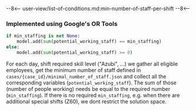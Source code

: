 --8<--
user-view/list-of-conditions.md:min-number-of-staff-per-shift
--8<--

### Implemented using Google's OR Tools

```python title="src/cp/constraints/min_staffing.py"
if min_staffing is not None:
    model.add(sum(potential_working_staff) == min_staffing)
else:
    model.add(sum(potential_working_staff) >= 0)
```

For each day, shift required skill level ("Azubi", ...) we gather all eligible employees, get the minimum number of staff defined in `cases/{case_id}/minimal_number_of_staff.json` and collect all the corresponding variables (`potential_working_staff`).
The sum of those (number of people working) needs be equal to the required number (`min_staffing`). If there is no required `min_staffing`, e.g. when there are additional special shifts (Z60), we dont restrict the solution space.
